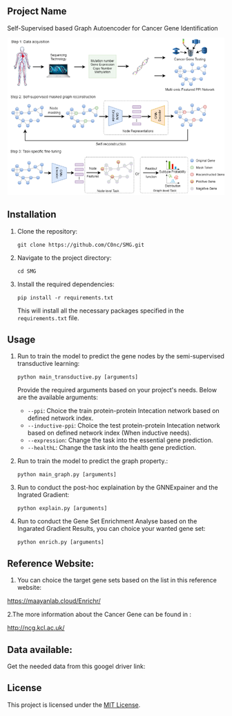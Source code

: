 

## Project Name

Self-Supervised based Graph Autoencoder for Cancer Gene Identification

![Figure](figure/figure1.png)

## Installation

1. Clone the repository:

   ```shell
   git clone https://github.com/C0nc/SMG.git
   ```

2. Navigate to the project directory:

   ```shell
   cd SMG
   ```

3. Install the required dependencies:

   ```shell
   pip install -r requirements.txt
   ```

   This will install all the necessary packages specified in the `requirements.txt` file.

## Usage

1. Run to train the model to predict the gene nodes by the semi-supervised transductive learning:

   ```shell
   python main_transductive.py [arguments]
   ```

   Provide the required arguments based on your project's needs. Below are the available arguments:

   - `--ppi`: Choice the train protein-protein Intecation network based on defined network index.
   - `--inductive-ppi`: Choice the test protein-protein Intecation network based on defined network index (When inductive needs).
   - `--expression`: Change the task into the essential gene prediction.
   - `--healthL`: Change the task into the health gene prediction.

2. Run to train the model to predict the graph property.:

   ```shell
   python main_graph.py [arguments]
   ```

3. Run to conduct the post-hoc explaination by the GNNExpainer and the Ingrated Gradient:

   ```shell
   python explain.py [arguments]
   ```

4. Run to conduct the Gene Set Enrichment Analyse based on the Ingarated Gradient Results, you can choice your wanted gene set:

   ```shell
   python enrich.py [arguments]
   ```

## Reference Website:
1. You can choice the target gene sets based on the list in this reference website:

https://maayanlab.cloud/Enrichr/

2.The more information about the Cancer Gene can be found in :

http://ncg.kcl.ac.uk/

## Data available:

Get the needed data from this googel driver link:



## License

This project is licensed under the [MIT License](LICENSE).

